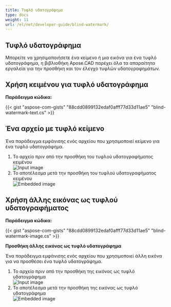 ```yaml
---
title: Τυφλό υδατογράφημα
type: docs
weight: 11
url: /el/net/developer-guide/blind-watermark/
---
```


## **Τυφλό υδατογράφημα**

Μπορείτε να χρησιμοποιήσετε ένα κείμενο ή μια εικόνα για ένα τυφλό υδατογράφημα, η βιβλιοθήκη Apose.CAD παρέχει όλα τα απαραίτητα εργαλεία για την προσθήκη και τον έλεγχο τυφλών υδατογραφημάτων.

## **Χρήση κειμένου για τυφλό υδατογράφημα**

**Παράδειγμα κώδικα:**

{{< gist "aspose-com-gists" "88cdd0899132edaf0afff77d33d11ae5" "blind-watermark-text.cs" >}}

## **Ένα αρχείο με τυφλό κείμενο**

Ένα παράδειγμα εμφάνισης ενός αρχείου που χρησιμοποιεί κείμενο για ένα τυφλό υδατογράφημα.

1. Το αρχείο πριν από την προσθήκη του τυφλού υδατογραφήματος κειμένου<br>
![Input image](/cad/_assets/guide/blind-watermark/Tyrannosaurus.dxf_input.png)<br>
1. Το αποτέλεσμα μετά την προσθήκη του τυφλού υδατογραφήματος κειμένου<br>
![Embedded image](/cad/_assets/guide/blind-watermark/Tyrannosaurus.dxf_embedded.png)

## **Χρήση άλλης εικόνας ως τυφλού υδατογραφήματος**

**Παράδειγμα κώδικα:**

{{< gist "aspose-com-gists" "88cdd0899132edaf0afff77d33d11ae5" "blind-watermark-image.cs" >}}

**Προσθήκη άλλης εικόνας ως τυφλό υδατογράφημα**

Ένα παράδειγμα εμφάνισης ενός αρχείου που χρησιμοποιεί άλλη εικόνα για να προσθέσει ένα τυφλό υδατογράφημα.

1. Το αρχείο πριν από την προσθήκη της εικόνας ως τυφλό υδατογράφημα<br>
![Input image](/cad/_assets/guide/blind-watermark/robot_handling_cell.dwg_input.png)<br>
1. Το αποτέλεσμα μετά την προσθήκη της εικόνας ως τυφλό υδατογράφημα<br>
![Embedded image](/cad/_assets/guide/blind-watermark/robot_handling_cell.dwg_embedded.png)
